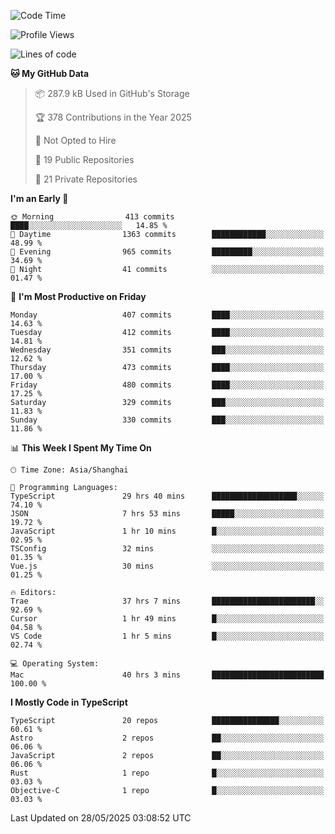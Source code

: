 <!--START_SECTION:waka-->
![Code Time](http://img.shields.io/badge/Code%20Time-3%2C586%20hrs%2026%20mins-blue)

![Profile Views](http://img.shields.io/badge/Profile%20Views-0-blue)

![Lines of code](https://img.shields.io/badge/From%20Hello%20World%20I%27ve%20Written-3.0%20million%20lines%20of%20code-blue)

**🐱 My GitHub Data** 

> 📦 287.9 kB Used in GitHub's Storage 
 > 
> 🏆 378 Contributions in the Year 2025
 > 
> 🚫 Not Opted to Hire
 > 
> 📜 19 Public Repositories 
 > 
> 🔑 21 Private Repositories 
 > 
**I'm an Early 🐤** 

```text
🌞 Morning                413 commits         ████░░░░░░░░░░░░░░░░░░░░░   14.85 % 
🌆 Daytime                1363 commits        ████████████░░░░░░░░░░░░░   48.99 % 
🌃 Evening                965 commits         █████████░░░░░░░░░░░░░░░░   34.69 % 
🌙 Night                  41 commits          ░░░░░░░░░░░░░░░░░░░░░░░░░   01.47 % 
```
📅 **I'm Most Productive on Friday** 

```text
Monday                   407 commits         ████░░░░░░░░░░░░░░░░░░░░░   14.63 % 
Tuesday                  412 commits         ████░░░░░░░░░░░░░░░░░░░░░   14.81 % 
Wednesday                351 commits         ███░░░░░░░░░░░░░░░░░░░░░░   12.62 % 
Thursday                 473 commits         ████░░░░░░░░░░░░░░░░░░░░░   17.00 % 
Friday                   480 commits         ████░░░░░░░░░░░░░░░░░░░░░   17.25 % 
Saturday                 329 commits         ███░░░░░░░░░░░░░░░░░░░░░░   11.83 % 
Sunday                   330 commits         ███░░░░░░░░░░░░░░░░░░░░░░   11.86 % 
```


📊 **This Week I Spent My Time On** 

```text
🕑︎ Time Zone: Asia/Shanghai

💬 Programming Languages: 
TypeScript               29 hrs 40 mins      ███████████████████░░░░░░   74.10 % 
JSON                     7 hrs 53 mins       █████░░░░░░░░░░░░░░░░░░░░   19.72 % 
JavaScript               1 hr 10 mins        █░░░░░░░░░░░░░░░░░░░░░░░░   02.95 % 
TSConfig                 32 mins             ░░░░░░░░░░░░░░░░░░░░░░░░░   01.35 % 
Vue.js                   30 mins             ░░░░░░░░░░░░░░░░░░░░░░░░░   01.25 % 

🔥 Editors: 
Trae                     37 hrs 7 mins       ███████████████████████░░   92.69 % 
Cursor                   1 hr 49 mins        █░░░░░░░░░░░░░░░░░░░░░░░░   04.58 % 
VS Code                  1 hr 5 mins         █░░░░░░░░░░░░░░░░░░░░░░░░   02.74 % 

💻 Operating System: 
Mac                      40 hrs 3 mins       █████████████████████████   100.00 % 
```

**I Mostly Code in TypeScript** 

```text
TypeScript               20 repos            ███████████████░░░░░░░░░░   60.61 % 
Astro                    2 repos             ██░░░░░░░░░░░░░░░░░░░░░░░   06.06 % 
JavaScript               2 repos             ██░░░░░░░░░░░░░░░░░░░░░░░   06.06 % 
Rust                     1 repo              █░░░░░░░░░░░░░░░░░░░░░░░░   03.03 % 
Objective-C              1 repo              █░░░░░░░░░░░░░░░░░░░░░░░░   03.03 % 
```




 Last Updated on 28/05/2025 03:08:52 UTC
<!--END_SECTION:waka-->